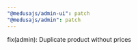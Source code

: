 ```yaml
---
"@medusajs/admin-ui": patch
"@medusajs/admin": patch
---
```


fix(admin): Duplicate product without prices
